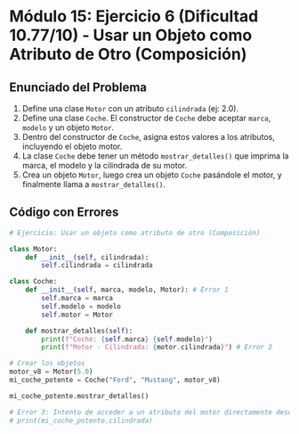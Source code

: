 # Módulo 15: Ejercicio 6 (Dificultad 10.77/10) - Usar un Objeto como Atributo de Otro (Composición)

## Enunciado del Problema

1.  Define una clase `Motor` con un atributo `cilindrada` (ej: 2.0).
2.  Define una clase `Coche`. El constructor de `Coche` debe aceptar `marca`, `modelo` y un objeto `Motor`.
3.  Dentro del constructor de `Coche`, asigna estos valores a los atributos, incluyendo el objeto motor.
4.  La clase `Coche` debe tener un método `mostrar_detalles()` que imprima la marca, el modelo y la cilindrada de su motor.
5.  Crea un objeto `Motor`, luego crea un objeto `Coche` pasándole el motor, y finalmente llama a `mostrar_detalles()`.

## Código con Errores

```python
# Ejercicio: Usar un objeto como atributo de otro (Composición)

class Motor:
    def __init__(self, cilindrada):
        self.cilindrada = cilindrada

class Coche:
    def __init__(self, marca, modelo, Motor): # Error 1
        self.marca = marca
        self.modelo = modelo
        self.motor = Motor

    def mostrar_detalles(self):
        print(f"Coche: {self.marca} {self.modelo}")
        print(f"Motor - Cilindrada: {motor.cilindrada}") # Error 2

# Crear los objetos
motor_v8 = Motor(5.0)
mi_coche_potente = Coche("Ford", "Mustang", motor_v8)

mi_coche_potente.mostrar_detalles()

# Error 3: Intento de acceder a un atributo del motor directamente desde el coche de forma incorrecta
# print(mi_coche_potente.cilindrada)
```
